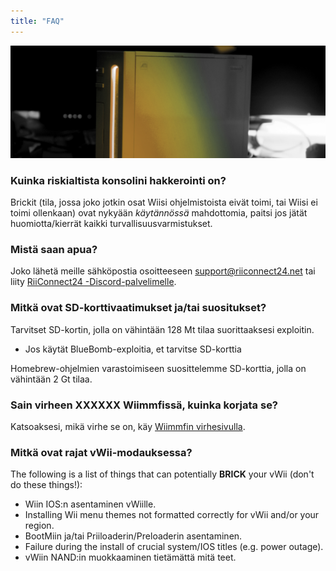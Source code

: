 ```yaml
---
title: "FAQ"
---
```


![RiiConnect24 Wii Logo Yellow](/images/Wii_Yellow_Gray.jpg)

### Kuinka riskialtista konsolini hakkerointi on?
Brickit (tila, jossa joko jotkin osat Wiisi ohjelmistoista eivät toimi, tai Wiisi ei toimi ollenkaan) ovat nykyään *käytännössä* mahdottomia, paitsi jos jätät huomiotta/kierrät kaikki turvallisuusvarmistukset.

### Mistä saan apua?
Joko lähetä meille sähköpostia osoitteeseen support@riiconnect24.net tai liity [RiiConnect24 -Discord-palvelimelle](https://discord.gg/b4Y7jfD).

### Mitkä ovat SD-korttivaatimukset ja/tai suositukset?
Tarvitset SD-kortin, jolla on vähintään 128 Mt tilaa suorittaaksesi exploitin.

- Jos käytät BlueBomb-exploitia, et tarvitse SD-korttia

Homebrew-ohjelmien varastoimiseen suosittelemme SD-korttia, jolla on vähintään 2 Gt tilaa.

### Sain virheen XXXXXX Wiimmfissä, kuinka korjata se?
Katsoaksesi, mikä virhe se on, käy [Wiimmfin virhesivulla](https://wiimmfi.de/error).

### Mitkä ovat rajat vWii-modauksessa?
The following is a list of things that can potentially **BRICK** your vWii (don't do these things!):
* Wiin IOS:n asentaminen vWiille.
* Installing Wii menu themes not formatted correctly for vWii and/or your region.
* BootMiin ja/tai Priiloaderin/Preloaderin asentaminen.
* Failure during the install of crucial system/IOS titles (e.g. power outage).
* vWiin NAND:in muokkaaminen tietämättä mitä teet.
